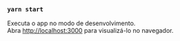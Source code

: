 ### `yarn start`

Executa o app no modo de desenvolvimento.\
Abra [http://localhost:3000](http://localhost:3000) para visualizá-lo no navegador.
